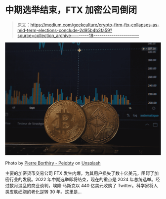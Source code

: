 # 中期选举结束，FTX 加密公司倒闭

> 原文：<https://medium.com/geekculture/crypto-firm-ftx-collapses-as-mid-term-elections-conclude-2d95b4b3fa59?source=collection_archive---------18----------------------->

![](img/abab5b8232a0a2a7832065c6ad3b5027.png)

Photo by [Pierre Borthiry - Peiobty](https://unsplash.com/@peiobty?utm_source=medium&utm_medium=referral) on [Unsplash](https://unsplash.com?utm_source=medium&utm_medium=referral)

主要的加密货币交易公司 FTX 发生内爆，为其用户损失了数十亿美元，阻碍了加密行业的发展。2022 年中期选举即将结束，现在的重点是 2024 年总统选举。经过数月混乱的商业谈判，埃隆·马斯克以 440 亿美元收购了 Twitter。科学家将人类皮肤细胞的老化逆转 30 年。这里是…